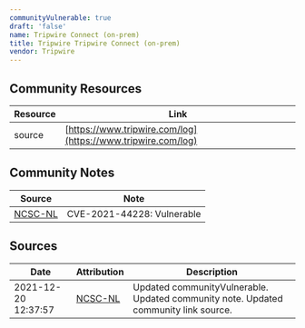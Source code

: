 ```yaml
---
communityVulnerable: true
draft: 'false'
name: Tripwire Connect (on-prem)
title: Tripwire Tripwire Connect (on-prem)
vendor: Tripwire
---
```



## Community Resources
| Resource | Link |
| --- | --- |
| source | [https://www.tripwire.com/log](https://www.tripwire.com/log) |

## Community Notes
| Source | Note |
| --- | --- |
| [NCSC-NL](https://github.com/NCSC-NL/log4shell/blob/main/software/README.md) | CVE-2021-44228: Vulnerable </ul> |

## Sources
| Date | Attribution | Description |
| --- | --- | --- |
| 2021-12-20 12:37:57 | [NCSC-NL](https://github.com/NCSC-NL/log4shell/blob/main/software/README.md) | Updated communityVulnerable. Updated community note. Updated community link source.  |
